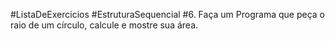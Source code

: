 #ListaDeExercicios
#EstruturaSequencial
#6. Faça um Programa que peça o raio de um círculo, calcule e mostre sua área.
